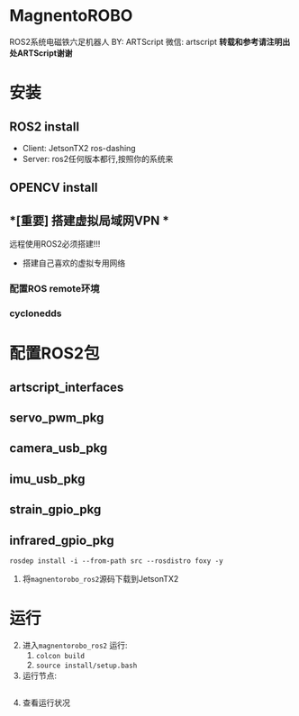 # MagnentoROBO
ROS2系统电磁铁六足机器人
BY: ARTScript 微信: artscript
**转载和参考请注明出处ARTScript谢谢**
# 安装
## ROS2 install
+ Client: JetsonTX2 ros-dashing
+ Server: ros2任何版本都行,按照你的系统来

## OPENCV install

## *[重要] 搭建虚拟局域网VPN *
远程使用ROS2必须搭建!!!
+ 搭建自己喜欢的虚拟专用网络

### 配置ROS remote环境


### cyclonedds


# 配置ROS2包
## artscript_interfaces

## servo_pwm_pkg

## camera_usb_pkg

## imu_usb_pkg

## strain_gpio_pkg

## infrared_gpio_pkg

```shell
rosdep install -i --from-path src --rosdistro foxy -y
```
1. 将`magnentorobo_ros2`源码下载到JetsonTX2

# 运行
2. 进入`magnentorobo_ros2` 运行:
   1. `colcon build`
   2. `source install/setup.bash`
3. 运行节点:
```shell

```
4. 查看运行状况